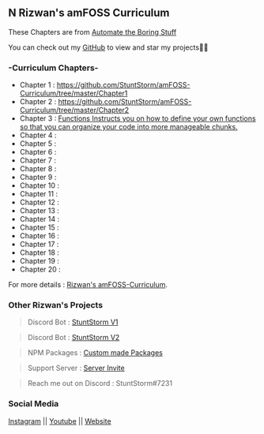 ## N Rizwan's amFOSS Curriculum 

These Chapters are from [Automate the Boring Stuff](https://automatetheboringstuff.com)


You can check out my [GitHub](https://github.com/StuntStorm/) to view and star my projects👍🏻



### -Curriculum Chapters-



- Chapter 1  : https://github.com/StuntStorm/amFOSS-Curriculum/tree/master/Chapter1
- Chapter 2  : https://github.com/StuntStorm/amFOSS-Curriculum/tree/master/Chapter2
- Chapter 3  : [Functions Instructs you on how to define your own functions so that you can organize your code into more manageable chunks.](https://github.com/StuntStorm/amFOSS-Curriculum/tree/master/Chapter3)
- Chapter 4  : []()
- Chapter 5  : []()
- Chapter 6  : []()
- Chapter 7  : []()
- Chapter 8  : []()
- Chapter 9  : []()
- Chapter 10 : []()
- Chapter 11 : []()
- Chapter 12 : []()
- Chapter 13 : []()
- Chapter 14 : []()
- Chapter 15 : []()
- Chapter 16 : []()
- Chapter 17 : []()
- Chapter 18 : []()
- Chapter 19 : []()
- Chapter 20 : []()



For more details : [Rizwan's amFOSS-Curriculum](https://github.com/StuntStorm/amFOSS-Curriculum).

### Other Rizwan's Projects

> Discord Bot : [StuntStorm V1](https://discord.com/api/oauth2/authorize?client_id=850011982777417759&permissions=8&scope=bot)

> Discord Bot : [StuntStorm V2](https://discord.com/api/oauth2/authorize?client_id=917363779904352277&permissions=8&scope=bot)

> NPM Packages : [Custom made Packages](https://www.npmjs.com/~stuntstorm)

> Support Server : [Server Invite](https://discord.gg/zpTVBhz47J)

> Reach me out on Discord : StuntStorm#7231


### Social Media

[Instagram](https://www.instagram.com/rizwan.nizarudin_/) || [Youtube](https://www.youtube.com/c/StuntStormProduction) || [Website](https://stuntstorm.github.io)

